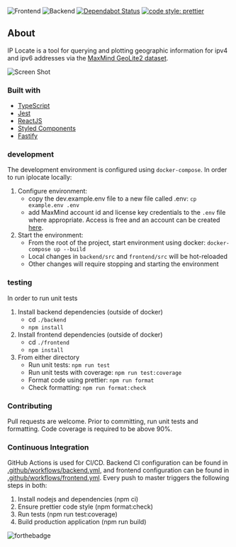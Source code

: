 ![Frontend](https://github.com/jhackshaw/iplocate/workflows/IpLocate%20Frontend/badge.svg)
![Backend](https://github.com/jhackshaw/iplocate/workflows/IpLocate%20Backend/badge.svg)
[![Dependabot Status](https://api.dependabot.com/badges/status?host=github&repo=jhackshaw/iplocate)](https://dependabot.com)
[![code style: prettier](https://img.shields.io/badge/code_style-prettier-ff69b4.svg)](https://github.com/prettier/prettier)

## About

IP Locate is a tool for querying and plotting geographic information for ipv4 and ipv6 addresses via the [MaxMind GeoLite2 dataset](https://www.maxmind.com/).

![Screen Shot](https://repository-images.githubusercontent.com/304422243/3132f200-0ef9-11eb-8077-d8ab21b1ce3d)

### Built with

- [TypeScript](https://www.typescriptlang.org/)
- [Jest](https://jestjs.io/)
- [ReactJS](https://reactjs.org/)
- [Styled Components](https://styled-components.com/)
- [Fastify](https://www.fastify.io/)

### development

The development environment is configured using `docker-compose`. In order to run iplocate locally:

1. Configure environment:
   - copy the dev.example.env file to a new file called .env: `cp example.env .env`
   - add MaxMind account id and license key credentials to the `.env` file where appropriate. Access is free and an account can be created [here](https://www.maxmind.com/en/geolite2/signup).
2. Start the environment:
   - From the root of the project, start environment using docker: `docker-compose up --build`
   - Local changes in `backend/src` and `frontend/src` will be hot-reloaded
   - Other changes will require stopping and starting the environment

### testing

In order to run unit tests

1. Install backend dependencies (outside of docker)
   - cd `./backend`
   - `npm install`
2. Install frontend dependencies (outside of docker)
   - cd `./frontend`
   - `npm install`
3. From either directory
   - Run unit tests: `npm run test`
   - Run unit tests with coverage: `npm run test:coverage`
   - Format code using prettier: `npm run format`
   - Check formatting: `npm run format:check`

### Contributing

Pull requests are welcome. Prior to committing, run unit tests and formatting. Code coverage is required to be above 90%.

### Continuous Integration

GitHub Actions is used for CI/CD. Backend CI configuration can be found in [.github/workflows/backend.yml](https://github.com/jhackshaw/iplocate/blob/master/.github/workflows/backend.yml), and frontend configuration can be found in [.github/workflows/frontend.yml](https://github.com/jhackshaw/iplocate/blob/master/.github/workflows/frontend.yml). Every push to master triggers the following steps in both:

1. Install nodejs and dependencies (npm ci)
2. Ensure prettier code style (npm format:check)
3. Run tests (npm run test:coverage)
4. Build production application (npm run build)

![forthebadge](https://forthebadge.com/images/badges/check-it-out.svg)
